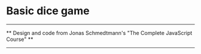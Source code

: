 # Basic dice game

---

** Design and code from Jonas Schmedtmann's "The Complete JavaScript Course" **



---
 
